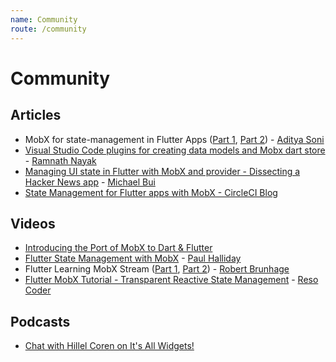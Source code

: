 ```yaml
---
name: Community
route: /community
---
```


# Community

## Articles

- MobX for state-management in Flutter Apps ([Part 1](https://blog.geekyants.com/state-management-made-fun-using-mobx-for-flutter-part-1-5e4273de7982), [Part 2](https://blog.geekyants.com/mobx-for-state-management-in-flutter-apps-part-2-844bf9b97869)) - [Aditya Soni](https://twitter.com/aditya_2495)
- [Visual Studio Code plugins for creating data models and Mobx dart store](https://medium.com/@hramnathnayak/visual-studio-code-plugins-for-creating-data-models-and-mobx-dart-store-f14eb4f6b7e9) - [Ramnath Nayak](https://twitter.com/hramnathnayak)
- [Managing UI state in Flutter with MobX and provider - Dissecting a Hacker News app](https://dexterx.dev/managing-ui-state-in-flutter-with-mobx-and-provider/) - [Michael Bui](https://twitter.com/MaikuB84)
- [State Management for Flutter apps with MobX - CircleCI Blog](https://circleci.com/blog/state-management-for-flutter-apps-with-mobx/)

## Videos

- [Introducing the Port of MobX to Dart & Flutter](https://www.youtube.com/watch?v=p0WJB5SN0g8)
- [Flutter State Management with MobX](https://www.youtube.com/watch?v=p-MUBLOEkCs) - [Paul Halliday](https://twitter.com/paulhalliday_io)
- Flutter Learning MobX Stream ([Part 1](https://www.youtube.com/watch?v=jpHvu3Y1brA), [Part 2](https://www.youtube.com/watch?v=qfAJ-d1tzzI)) - [Robert Brunhage](https://twitter.com/RobertBrunhage)
- [Flutter MobX Tutorial - Transparent Reactive State Management](https://www.youtube.com/watch?v=8j7W91ZJuV0) - [Reso Coder](https://www.youtube.com/channel/UCSIvrn68cUk8CS8MbtBmBkA)

## Podcasts

- [Chat with Hillel Coren on It's All Widgets!](https://itsallwidgets.com/podcast/episodes/21/pavan-podila)
